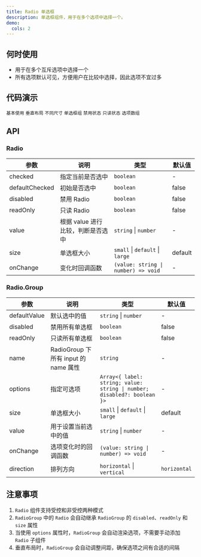 ```yaml
---
title: Radio 单选框
description: 单选框组件，用于在多个选项中选择一个。
demo:
  cols: 2
---
```


## 何时使用

- 用于在多个互斥选项中选择一个
- 所有选项默认可见，方便用户在比较中选择，因此选项不宜过多

## 代码演示

<code src="./demos/demo1.tsx" description="最简单的用法。">基本使用</code>
<code src="./demos/demo3.tsx" description="垂直排列的单选框组。">垂直布局</code>
<code src="./demos/demo6.tsx" description="单选框有三种尺寸：大、默认、小。可以通过 `size` 属性来设置。">不同尺寸</code>
<code src="./demos/demo2.tsx" description="一组互斥的 Radio 配合使用。">单选框组</code>
<code src="./demos/demo4.tsx" description="单选框的禁用状态。">禁用状态</code>
<code src="./demos/demo5.tsx" description="单选框的只读状态。">只读状态</code>
<code src="./demos/demo7.tsx" description="通过 `options` 属性来设置选项数组。">选项数组</code>

## API

### Radio

| 参数 | 说明 | 类型 | 默认值 |
| --- | --- | --- | --- |
| checked | 指定当前是否选中 | `boolean` | - |
| defaultChecked | 初始是否选中 | `boolean` | false |
| disabled | 禁用 Radio | `boolean` | false |
| readOnly | 只读 Radio | `boolean` | false |
| value | 根据 value 进行比较，判断是否选中 | `string` \| `number` | - |
| size | 单选框大小 | `small` \| `default` \| `large` | default |
| onChange | 变化时回调函数 | `(value: string \| number) => void` | - |

### Radio.Group

| 参数 | 说明 | 类型 | 默认值 |
| --- | --- | --- | --- |
| defaultValue | 默认选中的值 | `string` \| `number` | - |
| disabled | 禁用所有单选框 | `boolean` | false |
| readOnly | 只读所有单选框 | `boolean` | false |
| name | RadioGroup 下所有 input 的 name 属性 | `string` | - |
| options | 指定可选项 | `Array<{ label: string; value: string \| number; disabled?: boolean }>` | - |
| size | 单选框大小 | `small` \| `default` \| `large` | default |
| value | 用于设置当前选中的值 | `string` \| `number` | - |
| onChange | 选项变化时的回调函数 | `(value: string \| number) => void` | - |
| direction | 排列方向 | `horizontal` \| `vertical` | `horizontal` |

## 注意事项

1. `Radio` 组件支持受控和非受控两种模式
2. `RadioGroup` 中的 `Radio` 会自动继承 `RadioGroup` 的 `disabled`、`readOnly` 和 `size` 属性
3. 当使用 `options` 属性时，`RadioGroup` 会自动渲染选项，不需要手动添加 `Radio` 子组件
4. 垂直布局时，`RadioGroup` 会自动调整间距，确保选项之间有合适的间隔
